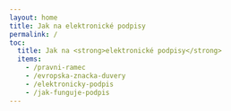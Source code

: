 ```yaml
---
layout: home
title: Jak na elektronické podpisy
permalink: /
toc: 
  title: Jak na <strong>elektronické podpisy</strong>
  items:
    - /pravni-ramec
    - /evropska-znacka-duvery
    - /elektronicky-podpis
    - /jak-funguje-podpis
---
```


